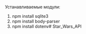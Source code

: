 Устанавливаемые модули:
1. npm install sqlite3
2. npm install body-parser
3. npm install dotenv# Star_Wars_API
